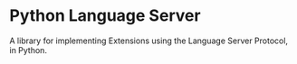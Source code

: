 # Python Language Server

A library for implementing Extensions using the Language Server Protocol, in Python.
